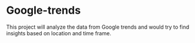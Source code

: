# Google-trends


This project will analyze the data from Google trends and would try to find insights based on location and time frame.
